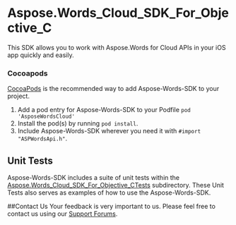 # Aspose.Words_Cloud_SDK_For_Objective_C
This SDK allows you to work with Aspose.Words for Cloud APIs in your iOS app quickly and easily.

### Cocoapods

[CocoaPods](http://cocoapods.org) is the recommended way to add Aspose-Words-SDK to your project.

1. Add a pod entry for Aspose-Words-SDK to your Podfile `pod 'AsposeWordsCloud'`
2. Install the pod(s) by running `pod install`.
3. Include Aspose-Words-SDK wherever you need it with `#import "ASPWordsApi.h"`.

## Unit Tests
Aspose-Words-SDK includes a suite of unit tests within the [Aspose.Words_Cloud_SDK_For_Objective_CTests](https://github.com/asposewords/Aspose_Words_Cloud/blob/master/SDKs/Aspose.Words_Cloud_SDK_for_ObjectiveC/Aspose.Words_Cloud_SDK_for_ObjectiveCTests/words/ASPWordsApiTestCase.m) subdirectory. These Unit Tests also serves as examples of how to use the Aspose-Words-SDK.

##Contact Us
Your feedback is very important to us. Please feel free to contact us using our [Support Forums](https://www.aspose.com/community/forums/).

